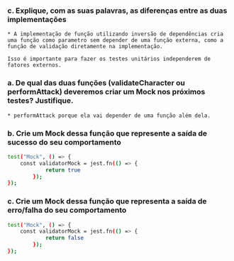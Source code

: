 ### c. Explique, com as suas palavras, as diferenças entre as duas implementações
    * A implementação de função utilizando inversão de dependências cria uma função como parametro sem depender de uma função externa, como a função de validação diretamente na implementação.

    Isso é importante para fazer os testes unitários independerem de fatores externos. 

### a. De qual das duas funções (validateCharacter ou performAttack)  deveremos criar um Mock nos próximos testes? Justifique.
    * performAttack porque ela vai depender de uma função além dela.

### b. Crie um Mock dessa função que represente a saída de sucesso do seu comportamento

```sh 
test("Mock", () => {
    const validatorMock = jest.fn(() => {
			return true
		});
});

```

### c. Crie um Mock dessa função que representa a saída de erro/falha do seu comportamento

```sh 
test("Mock", () => {
    const validatorMock = jest.fn(() => {
			return false
		});
});

```